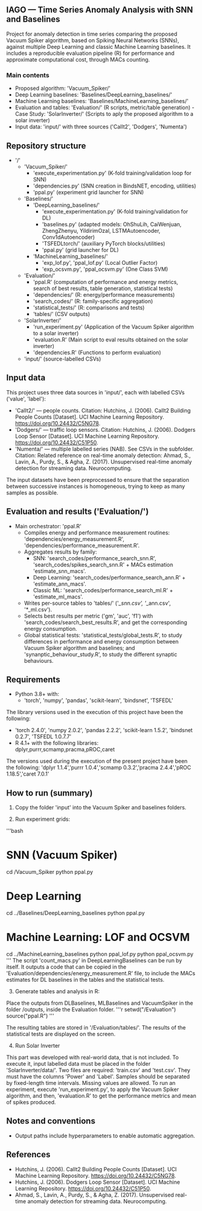 ## IAGO — Time Series Anomaly Analysis with SNN and Baselines

Project for anomaly detection in time series comparing the proposed Vacuum Spiker algorithm, based on Spiking Neural Networks (SNNs), against multiple Deep Learning and classic Machine Learning baselines. It includes a reproducible evaluation pipeline (R) for performance and approximate computational cost, through MACs counting.

### Main contents
- Proposed algorithm: 'Vacuum_Spiker/'
- Deep Learning baselines: 'Baselines/DeepLearning_baselines/'
- Machine Learning baselines: 'Baselines/MachineLearning_baselines/'
- Evaluation and tables: 'Evaluation/' (R scripts, metric/table generation)
-Case Study: 'SolarInverter/' (Scripts to aply the proposed algorithm to a solar inverter)
- Input data: 'input/' with three sources ('CalIt2', 'Dodgers', 'Numenta')

## Repository structure

- '/'
  - 'Vacuum_Spiker/'
    - 'execute_experimentation.py' (K-fold training/validation loop for SNN)
    - 'dependencies.py' (SNN creation in BindsNET, encoding, utilities)
    - 'ppal.py' (experiment grid launcher for SNN)
  - 'Baselines/'
    - 'DeepLearning_baselines/'
      - 'execute_experimentation.py' (K-fold training/validation for DL)
      - 'baselines.py' (adapted models: OhShuLih, CaiWenjuan, ZhengZhenyu, YildirimOzal, LSTMAutoencoder, Conv1dAutoencoder)
      - 'TSFEDLtorch/' (auxiliary PyTorch blocks/utilities)
      - 'ppal.py' (grid launcher for DL)
    - 'MachineLearning_baselines/'
      - 'exp_lof.py', 'ppal_lof.py' (Local Outlier Factor)
      - 'exp_ocsvm.py', 'ppal_ocsvm.py' (One Class SVM)
  - 'Evaluation/'
    - 'ppal.R' (computation of performance and energy metrics, search of best results, table generation, statistical tests)
    - 'dependencies/' (R: energy/performance measurements)
    - 'search_codes/' (R: family-specific aggregation)
    - 'statistical_tests/' (R: comparisons and tests)
    - 'tables/' (CSV outputs)
  - 'SolarInverter/'
    - 'run_experiment.py' (Application of the Vacuum Spiker algorithm to a solar inverter)
    - 'evaluation.R' (Main script to eval results obtained on the solar inverter)
    - 'dependencies.R' (Functions to perform evaluation)
  - 'input/' (source-labelled CSVs)

## Input data

This project uses three data sources in 'input/', each with labelled CSVs ('value', 'label'):

- 'CalIt2/' — people counts. Citation: Hutchins, J. (2006). CalIt2 Building People Counts [Dataset]. UCI Machine Learning Repository. https://doi.org/10.24432/C5NG78.
- 'Dodgers/' — traffic loop sensors. Citation: Hutchins, J. (2006). Dodgers Loop Sensor [Dataset]. UCI Machine Learning Repository. https://doi.org/10.24432/C51P50.
- 'Numenta/' — multiple labelled series (NAB). See CSVs in the subfolder. Citation: Related reference on real-time anomaly detection: Ahmad, S., Lavin, A., Purdy, S., & Agha, Z. (2017). Unsupervised real-time anomaly detection for streaming data. Neurocomputing.

The input datasets have been preprocessed to ensure that the separation between successive instances is homogeneous, trying to keep as many samples as possible.

## Evaluation and results ('Evaluation/')

- Main orchestrator: 'ppal.R'
  - Compiles energy and performance measurement routines: 'dependencies/energy_measurement.R', 'dependencies/performance_measurement.R'.
  - Aggregates results by family:
    - SNN: 'search_codes/performance_search_snn.R', 'search_codes/spikes_search_snn.R' + MACs estimation 'estimate_snn_macs'.
    - Deep Learning: 'search_codes/performance_search_ann.R' + 'estimate_ann_macs'.
    - Classic ML: 'search_codes/performance_search_ml.R' + 'estimate_ml_macs'.
  - Writes per-source tables to 'tables/' ('*_snn.csv', '*_ann.csv', '*_ml.csv').
  - Selects best results per metric ('gm', 'auc', 'f1') with 'search_codes/search_best_results.R', and get the corresponding energy consumption.
  - Global statistical tests: 'statistical_tests/global_tests.R', to study differences in performance and energy consumption between Vacuum Spiker algorithm and baselines; and 'synanptic_behaviour_study.R', to study the different synaptic behaviours.

## Requirements

- Python 3.8+ with:
  - 'torch', 'numpy', 'pandas', 'scikit-learn', 'bindsnet', 'TSFEDL'

The library versions used in the execution of this project have been the following:
  - 'torch 2.4.0', 'numpy 2.0.2', 'pandas 2.2.2', 'scikit-learn 1.5.2', 'bindsnet 0.2.7', 'TSFEDL 1.0.7.7'
- R 4.1+ with the following libraries:
dplyr,purrr,scmamp,pracma,pROC,caret

The versions used during the execution of the present project have been the following:
'dplyr 1.1.4','purrr 1.0.4','scmamp 0.3.2','pracma 2.4.4','pROC 1.18.5','caret 7.0.1'

## How to run (summary)

1) Copy the folder 'input' into the Vacuum Spiker and baselines folders.

2) Run experiment grids:

'''bash
# SNN (Vacuum Spiker)
cd /Vacuum_Spiker
python ppal.py

# Deep Learning
cd ../Baselines/DeepLearning_baselines
python ppal.py

# Machine Learning: LOF and OCSVM
cd ../MachineLearning_baselines
python ppal_lof.py
python ppal_ocsvm.py
'''
The script 'count_macs.py' in DeepLearningBaselines can be run by itself. It outputs a code that can be copied in the 'Evaluation/dependencies/energy_measurement.R' file, to include the MACs estimates for DL baselines in the tables and the statistical tests.

3) Generate tables and analysis in R:

Place the outputs from DLBaselines, MLBaselines and VacuumSpiker in the folder /outputs, inside the Evaluation folder.
'''r
setwd("/Evaluation")
source("ppal.R")
'''

The resulting tables are stored in '/Evaluation/tables/'. The results of the statistical tests are displayed on the screen.

4) Run Solar Inverter

This part was developed with real-world data, that is not included. To execute it, input labelled data must be placed in the folder 'SolarInverter/data/'. Two files are required: 'train.csv' and 'test.csv'. They must have the columns 'Power' and 'Label'. Samples should be separated by fixed-length time intervals. Missing values are allowed. To run an experiment, execute 'run_experiment.py', to apply the Vacuum Spiker algorithm, and then, 'evaluation.R' to get the performance metrics and mean of spikes produced.

## Notes and conventions

- Output paths include hyperparameters to enable automatic aggregation.

## References

- Hutchins, J. (2006). CalIt2 Building People Counts [Dataset]. UCI Machine Learning Repository. https://doi.org/10.24432/C5NG78.
- Hutchins, J. (2006). Dodgers Loop Sensor [Dataset]. UCI Machine Learning Repository. https://doi.org/10.24432/C51P50.
- Ahmad, S., Lavin, A., Purdy, S., & Agha, Z. (2017). Unsupervised real-time anomaly detection for streaming data. Neurocomputing.
